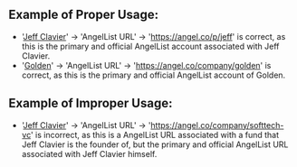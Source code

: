 ## Example of Proper Usage:
* '[Jeff Clavier](https://golden.com/wiki/Jeff_Clavier-DBEDM8A)' -> 'AngelList URL' -> 'https://angel.co/p/jeff' is correct, as this is the primary and official AngelList account associated with Jeff Clavier.
* '[Golden](https://golden.com/wiki/Golden-5R)' -> 'AngelList URL' -> 'https://angel.co/company/golden' is correct, as this is the primary and official AngelList account of Golden.

## Example of Improper Usage:
* '[Jeff Clavier](https://golden.com/wiki/Jeff_Clavier-DBEDM8A)' -> 'AngelList URL' -> 'https://angel.co/company/softtech-vc' is incorrect, as this is a AngelList URL associated with a fund that Jeff Clavier is the founder of, but the primary and official AngelList URL associated with Jeff Clavier himself.
